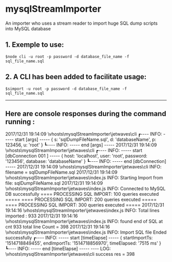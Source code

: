# mysqlStreamImporter

An importer who uses a stream reader to import huge SQL dump scripts into MySQL database 



## 1. Exemple to use:

`$node cli -u root -p password -d database_file_name -f sql_file_name.sql`

## 2. A CLI has been added to facilitate usage:

`$simport -u root -p password -d database_file_name -f sql_file_name.sql`

------

## Here are console responses during the command running :

2017/12/31 19:14:09                             \vhosts\mysqlStreamImporter\jetwaves\cli
┏---- INFO: ----- start [args] -----
{ s: 'sqlDumpFileName.sql',
  d: 'databaseName',
  p: 123456,
  u: 'root' }
┗---- INFO: -----  end  [args] -----
2017/12/31 19:14:09                             \vhosts\mysqlStreamImporter\jetwaves\cli
┏---- INFO: ----- start [dbConnection  001 ] -----
{ host: 'localhost',
  user: 'root',
  password: '123456',
  database: 'databaseName' }
┗---- INFO: -----  end  [dbConnection] -----
2017/12/31 19:14:09                             \vhosts\mysqlStreamImporter\jetwaves\cli
        INFO:   filename = sqlDumpFileName.sql
2017/12/31 19:14:09                             \vhosts\mysqlStreamImporter\jetwaves\index.js
        INFO:   Starting Import from file: sqlDumpFileName.sql
2017/12/31 19:14:09                             \vhosts\mysqlStreamImporter\jetwaves\index.js
        INFO:   Connected to MySQL DB successfully
 ==== PROCESSING SQL IMPORT:  100 queries executed =====
 ==== PROCESSING SQL IMPORT:  200 queries executed =====
 ==== PROCESSING SQL IMPORT:  300 queries executed =====
2017/12/31 19:14:16                             \vhosts\mysqlStreamImporter\jetwaves\index.js
        INFO:   Total lines imported : 933
2017/12/31 19:14:16                             \vhosts\mysqlStreamImporter\jetwaves\index.js
        INFO:   found end of SQL at cnt 933     total line Count = 398
2017/12/31 19:14:16                             \vhosts\mysqlStreamImporter\jetwaves\index.js
        INFO:   Import SQL file Ended successfully
┏---- INFO: ----- start [timeElapse] -----
{ startImportTs: '1514718849455',
  endImportTs: '1514718856970',
  timeElapsed: '7515 ms' }
┗---- INFO: -----  end  [timeElapse] -----
   ---- LOG: \vhosts\mysqlStreamImporter\jetwaves\cli
        success  res   = 398

